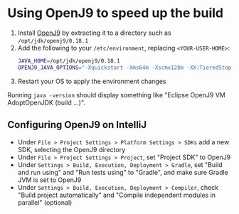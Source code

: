 # Using OpenJ9 to speed up the build

1. Install [OpenJ9](https://adoptopenjdk.net/releases.html?jvmVariant=openj9) by extracting it to a directory such as `/opt/jdk/openj9/0.18.1`
1. Add the following to your `/etc/environment`, replacing `<YOUR-USER-HOME>`:
    ```sh
    JAVA_HOME=/opt/jdk/openj9/0.18.1
    OPENJ9_JAVA_OPTIONS="-Xquickstart -Xms64m -Xscmx128m -XX:TieredStopAtLevel=1 -Xshareclasses -Xshareclasses:cacheDir=<YOUR-USER-HOME>/.javasharedresources"
    ```
1. Restart your OS to apply the environment changes

Running `java -version` should display something like "Eclipse OpenJ9 VM AdoptOpenJDK (build ...)".

## Configuring OpenJ9 on IntelliJ

* Under `File > Project Settings > Platform Settings > SDKs` add a new SDK, selecting the OpenJ9 directory
* Under `File > Project Settings > Project`, set "Project SDK" to OpenJ9
* Under `Settings > Build, Execution, Deployment > Gradle`, set "Build and run using" and "Run tests using" to "Gradle", and make sure Gradle JVM is set to OpenJ9
* Under `Settings > Build, Execution, Deployment > Compiler`, check "Build project automatically" and "Compile independent modules in parallel" (optional)
